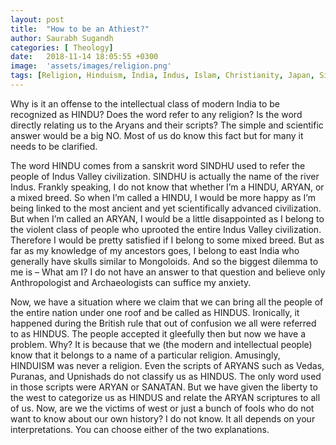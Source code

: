 ```yaml
---
layout: post
title:  "How to be an Athiest?"
author: Saurabh Sugandh
categories: [ Theology]
date:   2018-11-14 18:05:55 +0300
image:  'assets/images/religion.png'
tags: [Religion, Hinduism, India, Indus, Islam, Christianity, Japan, Sindhu]
---
```


Why is it an offense to the intellectual class of modern India to be recognized as HINDU? Does the word refer to any religion? Is the word directly relating us to the Aryans and their scripts? The simple and scientific answer would be a big NO. Most of us do know this fact but for many it needs to be clarified.

The word HINDU comes from a sanskrit word SINDHU used to refer the people of Indus Valley civilization. SINDHU is actually the name of the river Indus. Frankly speaking, I do not know that whether I’m a HINDU, ARYAN, or a mixed breed. So when I’m called a HINDU, I would be more happy as I’m being linked to the most ancient and yet scientifically advanced civilization. But when I’m called an ARYAN, I would be a little disappointed as I belong to the violent class of people who uprooted the entire Indus Valley civilization. Therefore I would be pretty satisfied if I belong to some mixed breed. But as far as my knowledge of my ancestors goes, I belong to east India who generally have skulls similar to Mongoloids. And so the biggest dilemma to me is – What am I? I do not have an answer to that question and believe only Anthropologist and Archaeologists can suffice my anxiety.

Now, we have a situation where we claim that we can bring all the people of the entire nation under one roof and be called as HINDUS. Ironically, it happened during the British rule that out of confusion we all were referred to as HINDUS. The people accepted it gleefully then but now we have a problem. Why? It is because that we (the modern and intellectual people) know that it belongs to a name of a particular religion. Amusingly, HINDUISM was never a religion. Even the scripts of ARYANS such as Vedas, Puranas, and Upnishads do not classify us as HINDUS. The only word used in those scripts were ARYAN or SANATAN. But we have given the liberty to the west to categorize us as HINDUS and relate the ARYAN scriptures to all of us. Now, are we the victims of west or just a bunch of fools who do not want to know about our own history? I do not know. It all depends on your interpretations. You can choose either of the two explanations.
